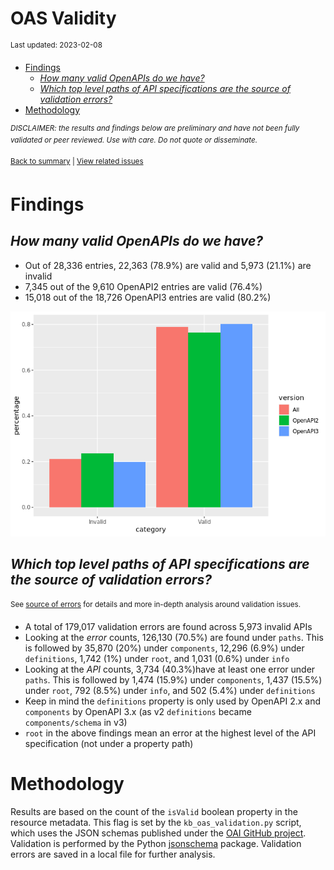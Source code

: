OAS Validity
================
<sup>Last updated: 2023-02-08</sup>

- <a href="#findings" id="toc-findings">Findings</a>
  - <a href="#how-many-valid-openapis-do-we-have"
    id="toc-how-many-valid-openapis-do-we-have"><em>How many valid OpenAPIs
    do we have?</em></a>
  - <a
    href="#which-top-level-paths-of-api-specifications-are-the-source-of-validation-errors"
    id="toc-which-top-level-paths-of-api-specifications-are-the-source-of-validation-errors"><em>Which
    top level paths of API specifications are the source of validation
    errors?</em></a>
- <a href="#methodology" id="toc-methodology">Methodology</a>

<sup>*DISCLAIMER: the results and findings below are preliminary and
have not been fully validated or peer reviewed. Use with care. Do not
quote or disseminate.*</sup>

<sup>[Back to summary](oas_summary.md) \| [View related
issues](https://github.com/postman-open-technologies/knowledge-base/labels/oas%3Avalidity)</sup>

# Findings

## *How many valid OpenAPIs do we have?*

- Out of 28,336 entries, 22,363 (78.9%) are valid and 5,973 (21.1%) are
  invalid
- 7,345 out of the 9,610 OpenAPI2 entries are valid (76.4%)
- 15,018 out of the 18,726 OpenAPI3 entries are valid (80.2%)

![](oas_validity_files/figure-gfm/oas_validity_charts-1.png)<!-- -->

## *Which top level paths of API specifications are the source of validation errors?*

<sup>See [source of errors](oas_validity_errors.md) for details and more
in-depth analysis around validation issues.<sup>

- A total of 179,017 validation errors are found across 5,973 invalid
  APIs
- Looking at the *error* counts, 126,130 (70.5%) are found under
  `paths`. This is followed by 35,870 (20%) under `components`, 12,296
  (6.9%) under `definitions`, 1,742 (1%) under `root`, and 1,031 (0.6%)
  under `info`
- Looking at the *API* counts, 3,734 (40.3%)have at least one error
  under `paths`. This is followed by 1,474 (15.9%) under `components`,
  1,437 (15.5%) under `root`, 792 (8.5%) under `info`, and 502 (5.4%)
  under `definitions`
- Keep in mind the `definitions` property is only used by OpenAPI 2.x
  and `components` by OpenAPI 3.x (as v2 `definitions` became
  `components/schema` in v3)
- `root` in the above findings mean an error at the highest level of the
  API specification (not under a property path)

# Methodology

Results are based on the count of the `isValid` boolean property in the
resource metadata. This flag is set by the `kb_oas_validation.py`
script, which uses the JSON schemas published under the [OAI GitHub
project](https://github.com/OAI/OpenAPI-Specification/tree/main/schemas).
Validation is performed by the Python
[jsonschema](https://github.com/python-jsonschema/jsonschema) package.
Validation errors are saved in a local file for further analysis.
